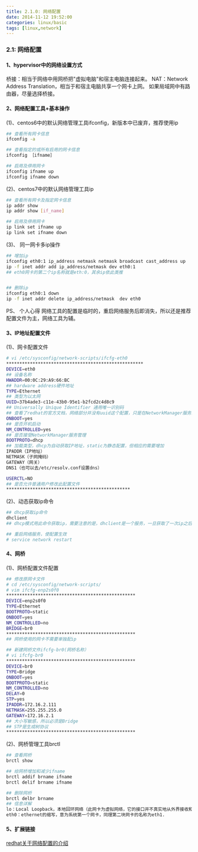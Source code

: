 ```yaml
---
title: 2.1.0: 网络配置
date: 2014-11-12 19:52:00
categories: linux/basic
tags: [linux,network]
---
```

### 2.1: 网络配置
#### 1、hypervisor中的网络设置方式
桥接：相当于网络中用网桥把"虚拟电脑"和宿主电脑连接起来。
NAT：Network Address Translation，相当于和宿主电脑共享一个网卡上网。
如果局域网中有路由器，尽量选择桥接。

#### 2、网络配置工具+基本操作
(1)、centos6中的默认网络管理工具ifconfig，新版本中已废弃，推荐使用ip
``` bash
## 查看所有网卡信息
ifconfig -a

## 查看指定的或所有启用的网卡信息
ifconfig ［ifname］

## 启用及停用网卡
ifconfig ifname up
ifconfig ifname down
```  

(2)、centos7中的默认网络管理工具ip
``` bash
## 查看所有网卡及指定网卡信息
ip addr show
ip addr show [if_name]

## 启用及停用网卡
ip link set ifname up
ip link set ifname down
```
(3)、 同一网卡多ip操作
``` bash
## 增加ip
ifconfig eth0:1 ip_address netmask netmask broadcast cast_address up
ip -f inet addr add ip_address/netmask dev eth0:1
## eth0网卡的第二个ip名称就是eth:0，其余ip依此类推


## 删除ip
ifconfig eth0:1 down
ip -f inet addr delete ip_address/netmask  dev eth0
```
PS、 个人心得
网络工具的配置是临时的，重启网络服务后即消失，所以还是推荐配置文件为主，网络工具为辅。

#### 3、IP地址配置文件

(1)、网卡配置文件
``` bash
# vi /etc/sysconfig/network-scripts/ifcfg-eth0
****************************************************
DEVICE=eth0
## 设备名称
HWADDR=00:0C:29:A9:66:BC
## hardware address硬件地址
TYPE=Ethernet
## 类型为以太网
UUID=37b4ade3-c11e-43b0-95e1-b2fcd2c4d8c9
## Universally Unique Identifier 通用唯一识别码
## 查看了redhat的官方文档，网络部分并没有uuid这个配置，只是在NetworkManager服务的nmcli命令中才有采用uuid的说明，另外结合网上的相关搜索结果，uuid这个配置只是对启用NetworkManager服务的时候才起作用，鉴于一般情况下我们都是关闭NetworkManager，所以此字段完全可以删除。
ONBOOT=yes
## 是否开机启动
NM_CONTROLLED=yes
## 是否接受NetworkManager服务管理
BOOTPROTO=dhcp
## 加载类型，dhcp为自动获取IP地址，static为静态配置，但相应的需要增加
IPADDR（IP地址）
NETMASK（子网掩码）
GATEWAY（网关）
DNS1（也可以去/etc/resolv.conf设置dns）

USERCTL=NO
## 是否允许普通用户修改此配置文件
***********************************************
```
(2)、动态获取ip命令
``` bash
## dhcp获取ip命令
dhclient
## dhcp模式用此命令获取ip，需要注意的是，dhclient是一个服务，一旦获取了一次ip之后，只能kill掉dhclient的进程，才可以重新dhclient，否则会提示"dhclient(1498) is already running - exiting. "

## 重启网络服务，使配置生效
# service network restart
```

#### 4、网桥

(1)、网桥配置文件配置
``` bash
## 修改原网卡文件
# cd /etc/sysconfig/network-scripts/
# vim ifcfg-enp2s0f0  
*************************************************
DEVICE=enp2s0f0
TYPE=Ethernet
BOOTPROTO=static
ONBOOT=yes
NM_CONTROLLED=no
BRIDGE=br0
*************************************************
## 网桥使用的网卡不需要单独配ip

## 新建网桥文件ifcfg-br0(网桥名称）
# vi ifcfg-br0
*************************************************
DEVICE=br0
TYPE=Bridge
ONBOOT=yes
BOOTPROTO=static
NM_CONTROLLED=no
DELAY=0
STP=yes
IPADDR=172.16.2.111
NETMASK=255.255.255.0
GATEWAY=172.16.2.1
## 大小写敏感，所以必须是Bridge
## STP是生成树协议
*************************************************
```
(2)、网桥管理工具brctl
``` bash
## 查看网桥
brctl show

## 给网桥增加和减少ifname
brctl addif brname ifname
brctl delif brname ifname

## 删除网桥
brctl delbr brname
## 信息详解
lo：Local Loopback，本地回环网络（此网卡为虚拟网络，它的接口并不真实地从外界接收和发送数据包，而是在系统内部接收和发送数据包，因此虚拟网络接口不需要驱动程序）
eth0：ethernet的缩写，意为系统第一个网卡，同理第二块网卡的名称为eth1.
```
#### 5、扩展链接[redhat关于网络配置的介绍](https://access.redhat.com/documentation/en-US/Red_Hat_Enterprise_Linux/6/html/Deployment_Guide/ch-Network_Interfaces.html#s1-networkscripts-files)